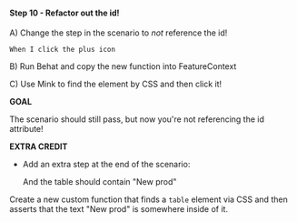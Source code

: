 #### Step 10 - Refactor out the id!

A) Change the step in the scenario to *not* reference the id!

    When I click the plus icon

B) Run Behat and copy the new function into FeatureContext

C) Use Mink to find the element by CSS and then click it!

**GOAL**

The scenario should still pass, but now you're not referencing
the id attribute!

**EXTRA CREDIT**

* Add an extra step at the end of the scenario:

    And the table should contain "New prod"

Create a new custom function that finds a `table` element via CSS
and then asserts that the text "New prod" is somewhere inside of it.

